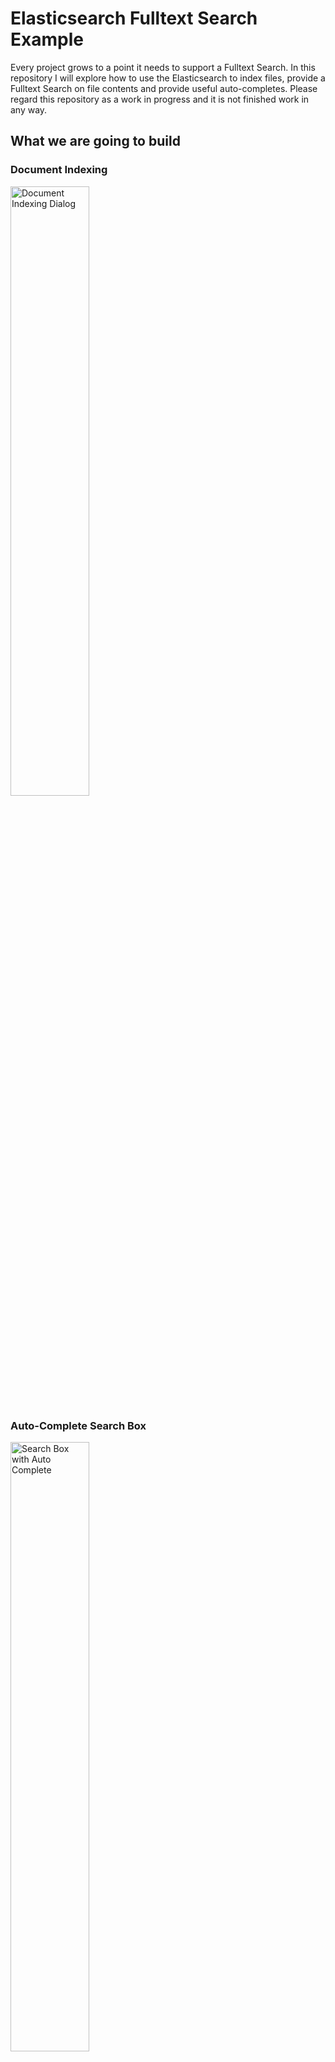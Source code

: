 # Elasticsearch Fulltext Search Example #

Every project grows to a point it needs to support a Fulltext Search. In this repository I will explore how to use the Elasticsearch to index files, provide a Fulltext Search on file contents and provide useful auto-completes. Please regard this repository as a work in progress and it is not finished work in any way.

## What we are going to build ##

### Document Indexing ###

<a href="https://raw.githubusercontent.com/bytefish/ElasticsearchFulltextExample/master/Screenshots/Index_Document_Dialog.jpg">
    <img src="https://raw.githubusercontent.com/bytefish/ElasticsearchFulltextExample/master/Screenshots/Index_Document_Dialog.jpg" alt="Document Indexing Dialog" width="50%" />
</a>

### Auto-Complete Search Box ###

<a href="https://raw.githubusercontent.com/bytefish/ElasticsearchFulltextExample/master/Screenshots/Search_Box_Auto_Complete.jpg">
    <img src="https://raw.githubusercontent.com/bytefish/ElasticsearchFulltextExample/master/Screenshots/Search_Box_Auto_Complete.jpg" alt="Search Box with Auto Complete" width="50%" />
</a>

### Full-Text Search Results ###

<a href="https://raw.githubusercontent.com/bytefish/ElasticsearchFulltextExample/master/Screenshots/Search_Results.jpg">
    <img src="https://raw.githubusercontent.com/bytefish/ElasticsearchFulltextExample/master/Screenshots/Search_Results.jpg" alt="Search Box with Auto Complete" width="50%" />
</a>

## License ##

All code is released under terms of the [MIT License].

[MIT License]: https://opensource.org/licenses/MIT
